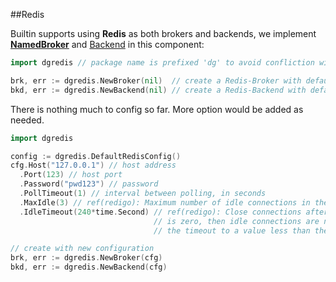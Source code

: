 ##Redis

Builtin supports using __Redis__ as both brokers and backends, we implement [__NamedBroker__](https://godoc.org/github.com/mission-liao/dingo#NamedBroker) and [Backend](https://godoc.org/github.com/mission-liao/dingo#Backend) in this component:
```go
import dgredis // package name is prefixed 'dg' to avoid confliction with "redigo/redis" pacakge

brk, err := dgredis.NewBroker(nil)  // create a Redis-Broker with default configuration
bkd, err := dgredis.NewBackend(nil) // create a Redis-Backend with default configuration
```

There is nothing much to config so far. More option would be added as needed.
```go
import dgredis

config := dgredis.DefaultRedisConfig()
cfg.Host("127.0.0.1") // host address
  .Port(123) // host port
  .Password("pwd123") // password
  .PollTimeout(1) // interval between polling, in seconds
  .MaxIdle(3) // ref(redigo): Maximum number of idle connections in the pool
  .IdleTimeout(240*time.Second) // ref(redigo): Close connections after remaining idle for this duration. If the value
                                // is zero, then idle connections are not closed. Applications should set
                                // the timeout to a value less than the server's timeout.

// create with new configuration
brk, err := dgredis.NewBroker(cfg)
bkd, err := dgredis.NewBackend(cfg)
```
